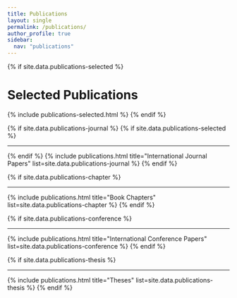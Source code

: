 ```yaml
---
title: Publications
layout: single
permalink: /publications/
author_profile: true
sidebar:
  nav: "publications"
---
```


{% if site.data.publications-selected %}
# Selected Publications
  {% include publications-selected.html %}
{% endif %}

{% if site.data.publications-journal %}
  {% if site.data.publications-selected %}
***
  {% endif %}
  {% include publications.html title="International Journal Papers" list=site.data.publications-journal %}
{% endif %}

{% if site.data.publications-chapter %}
***
  {% include publications.html title="Book Chapters" list=site.data.publications-chapter %}
{% endif %}

{% if site.data.publications-conference %}
***
  {% include publications.html title="International Conference Papers" list=site.data.publications-conference %}
{% endif %}

{% if site.data.publications-thesis %}
***
  {% include publications.html title="Theses" list=site.data.publications-thesis %}
{% endif %}
